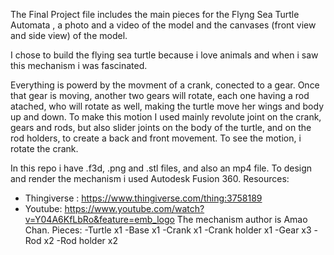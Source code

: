 The Final Project file includes the main pieces for the Flyng Sea Turtle Automata , a photo and a video of the model and the canvases (front view and side view) of the model.

I chose to build the flying sea turtle because i love animals and when i saw this mechanism i was fascinated.

Everything is powerd by the movment of a crank, conected to a gear. Once that gear is moving, another two gears will rotate, each one having a rod atached, who will rotate as well, making the turtle move her wings and body up and down.  To make this motion I used mainly revolute joint on the crank, gears and rods, but also slider joints on the body of the turtle, and on the rod holders, to create a back and front movement. To see the motion, i rotate the crank.

In this repo i have .f3d, .png and .stl files, and also an mp4 file. To design and render the mechanism i used Autodesk Fusion 360.
Resources: 
- Thingiverse : https://www.thingiverse.com/thing:3758189 
- Youtube: https://www.youtube.com/watch?v=Y04A6KfLbRo&feature=emb_logo
The mechanism author is Amao Chan.
Pieces:
-Turtle x1
-Base x1
-Crank x1
-Crank holder x1
-Gear x3
-Rod x2
-Rod holder x2

